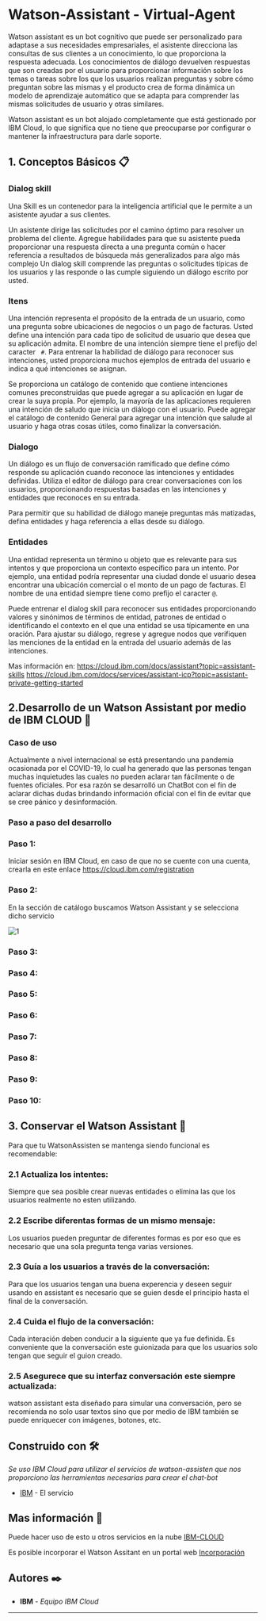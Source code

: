 # Watson-Assistant - Virtual-Agent

Watson assistant es un bot cognitivo que puede ser personalizado para adaptase a sus necesidades empresariales, el asistente direcciona las consultas de sus clientes a un conocimiento, lo que proporciona la respuesta adecuada. Los conocimientos de diálogo devuelven respuestas que son creadas por el usuario para proporcionar información sobre los temas o tareas sobre los que los usuarios realizan preguntas y sobre cómo preguntan sobre las mismas y el producto crea de forma dinámica un modelo de aprendizaje automático que se adapta para comprender las mismas solicitudes de usuario y otras similares.

Watson assistant es un bot alojado completamente que está gestionado por IBM Cloud, lo que significa que no tiene que preocuparse por configurar o mantener la infraestructura para darle soporte.

## 1. Conceptos Básicos 📋 
### Dialog skill
Una Skill es un contenedor para la inteligencia artificial que le permite a un asistente ayudar a sus clientes.

Un asistente dirige las solicitudes por el camino óptimo para resolver un problema del cliente. Agregue habilidades para que su asistente pueda proporcionar una respuesta directa a una pregunta común o hacer referencia a resultados de búsqueda más generalizados para algo más complejo
Un dialog skill comprende las preguntas o solicitudes típicas de los usuarios y las responde o las cumple siguiendo un diálogo escrito por usted.

### Itens
Una intención representa el propósito de la entrada de un usuario, como una pregunta sobre ubicaciones de negocios o un pago de facturas. Usted define una intención para cada tipo de solicitud de usuario que desea que su aplicación admita. El nombre de una intención siempre tiene el prefijo del caracter ``` #```. Para entrenar la habilidad de diálogo para reconocer sus intenciones, usted proporciona muchos ejemplos de entrada del usuario e indica a qué intenciones se asignan.

Se proporciona un catálogo de contenido que contiene intenciones comunes preconstruidas que puede agregar a su aplicación en lugar de crear la suya propia. Por ejemplo, la mayoría de las aplicaciones requieren una intención de saludo que inicia un diálogo con el usuario. Puede agregar el catálogo de contenido General para agregar una intención que salude al usuario y haga otras cosas útiles, como finalizar la conversación.

### Dialogo
Un diálogo es un flujo de conversación ramificado que define cómo responde su aplicación cuando reconoce las intenciones y entidades definidas. Utiliza el editor de diálogo para crear conversaciones con los usuarios, proporcionando respuestas basadas en las intenciones y entidades que reconoces en su entrada.

Para permitir que su habilidad de diálogo maneje preguntas más matizadas, defina entidades y haga referencia a ellas desde su diálogo.

### Entidades
Una entidad representa un término u objeto que es relevante para sus intentos y que proporciona un contexto específico para un intento. Por ejemplo, una entidad podría representar una ciudad donde el usuario desea encontrar una ubicación comercial o el monto de un pago de facturas. El nombre de una entidad siempre tiene como prefijo el caracter ```@```.

Puede entrenar el dialog skill para reconocer sus entidades proporcionando valores y sinónimos de términos de entidad, patrones de entidad o identificando el contexto en el que una entidad se usa típicamente en una oración. Para ajustar su diálogo, regrese y agregue nodos que verifiquen las menciones de la entidad en la entrada del usuario además de las intenciones.

Mas información en: 
https://cloud.ibm.com/docs/assistant?topic=assistant-skills
https://cloud.ibm.com/docs/services/assistant-icp?topic=assistant-private-getting-started

## 2.Desarrollo de un Watson Assistant por medio de IBM CLOUD 🚀

### Caso de uso 

Actualmente a nivel internacional se está presentando una pandemia ocasionada por el COVID-19, lo cual ha generado que las personas tengan muchas inquietudes las cuales no pueden aclarar tan fácilmente o de fuentes oficiales. Por esa razón se desarrolló un ChatBot con el fin de aclarar dichas dudas brindando información oficial con el fin de evitar que se cree pánico y desinformación. 

### Paso a paso del desarrollo 

### Paso 1:

Iniciar sesión en IBM Cloud, en caso de que no se cuente con una cuenta, crearla en este enlace https://cloud.ibm.com/registration

### Paso 2:

En la sección de catálogo buscamos Watson Assistant y se selecciona dicho servicio 

![1](https://user-images.githubusercontent.com/44415995/77944254-3d6ca000-7284-11ea-8760-ffb4c6dc5682.jpg)



### Paso 3:
### Paso 4:
### Paso 5:
### Paso 6:
### Paso 7:
### Paso 8:
### Paso 9:
### Paso 10:

## 3. Conservar el Watson Assistant 🔧

Para que tu WatsonAssisten se mantenga siendo funcional es recomendable:

### 2.1 Actualiza los intentes:
Siempre que sea posible crear nuevas entidades o elimina las que los usuarios realmente no esten utilizando.
### 2.2 Escribe diferentas formas de un mismo mensaje:
Los usuarios pueden preguntar de diferentes formas es por eso que es necesario que una sola pregunta tenga varias versiones.
### 2.3 Guía a los usuarios a través de la conversación:
Para que los usuarios tengan una buena experencia y deseen seguir usando en assistant es necesario que se guien desde el principio hasta el final de la conversación.
### 2.4 Cuida el flujo de la conversación:
Cada interación deben conducir a la siguiente que ya fue definida. Es conveniente que la conversación este guionizada para que los usuarios solo tengan que seguir el guion creado.
### 2.5 Asegurece que su interfaz conversación este siempre actualizada:
watson assistant esta diseñado para simular una conversación, pero se recomienda no solo usar textos sino que por medio de IBM también se puede enriquecer con imágenes, botones, etc.


## Construido con 🛠️
_Se uso IBM Cloud para utilizar el servicios de watson-assisten que nos proporciono las herramientas necesarias para crear el chat-bot_
* [IBM](https://www.ibm.com/cloud/watson-assistant/) - El servicio


## Mas información 📖
Puede hacer uso de esto u otros servicios en la nube  [IBM-CLOUD](https://www.ibm.com/co-es/cloud)

Es posible incorporar el Watson Assitant en un portal web [Incorporación](https://github.com/emeloibmco/Agente-Virtual-COVID-19/blob/master/Incorporaci%C3%B3nAssistant.md)


## Autores ✒️
* **IBM** - *Equipo IBM Cloud*



---
